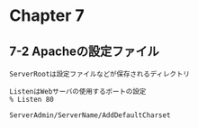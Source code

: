# Chapter 7

## 7-2 Apacheの設定ファイル

```
ServerRootは設定ファイルなどが保存されるディレクトリ

ListenはWebサーバの使用するポートの設定
% Listen 80

ServerAdmin/ServerName/AddDefaultCharset
```
